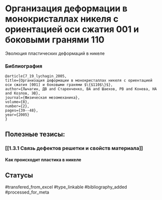 # Организация деформации в монокристаллах никеля с ориентацией оси сжатия 001 и боковыми гранями 110

Эволюция пластических деформаций в никеле

### Библиография
```
@article{7_19_lychagin_2005,
title={Организация деформации в монокристаллах никеля с ориентацией оси сжатия [001] и боковыми гранями $\{$110$\}$},
author={Лычагин, ДВ and Старенченко, ВА and Шаехов, РВ and Конева, НА and Козлов, ЭВ},
journal={Физическая мезомеханика},
volume={8},
number={2},
pages={39--48},
year={2005}
}
```

## Полезные тезисы:
### [[1.3.1 Связь дефектов решетки и свойств материала]]
#### Как происходит пластика в никеле

## Статусы
#transfered_from_excel 
#type_linkable 
#bibliography_added
#processed_for_meta
